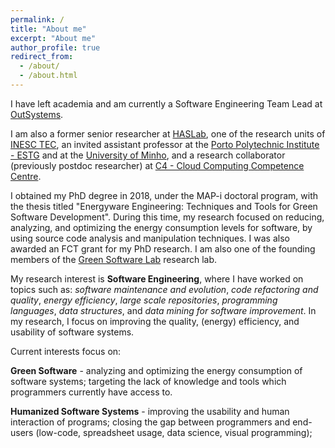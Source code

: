 ```yaml
---
permalink: /
title: "About me"
excerpt: "About me"
author_profile: true
redirect_from: 
  - /about/
  - /about.html
---
```


I have left academia and am currently a Software Engineering Team Lead at [OutSystems](https://www.outsystems.com/). 

I am also a former senior researcher at [HASLab](https://www.inesctec.pt/en/centres/haslab), one of the research units of [INESC TEC](https://www.inesctec.pt), an invited assistant professor at the [Porto Polytechnic Institute - ESTG](https://www.estg.ipp.pt) and at the [University of Minho](https://www.uminho.pt/EN), and a research collaborator (previously postdoc researcher) at [C4 - Cloud Computing Competence Centre](http://c4.ubi.pt/). 

I obtained my PhD degree in 2018, under the MAP-i doctoral program, with the thesis titled "Energyware Engineering: Techniques and Tools for Green Software Development". During this time, my research focused on reducing, analyzing, and optimizing the energy consumption levels for software, by using source code analysis and manipulation techniques. I was also awarded an FCT grant for my PhD research. I am also one of the founding members of the [Green Software Lab](https://greenlab.di.uminho.pt/) research lab.

My research interest is **Software Engineering**, where I have worked on topics such as: *software maintenance and evolution*, *code refactoring and quality*, *energy efficiency*, *large scale repositories*, *programming languages*, *data structures*, and *data mining for software improvement*. In my research, I focus on improving the quality, (energy) efficiency, and usability of software systems. 

Current interests focus on: 

**Green Software** - analyzing and optimizing the energy consumption of software systems; targeting the lack of knowledge and tools which programmers currently have access to. 

**Humanized Software Systems** - improving the usability and human interaction of programs; closing the gap between programmers and end-users (low-code, spreadsheet usage, data science, visual programming); 


